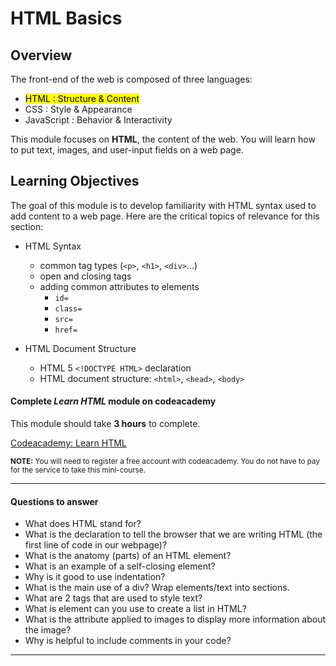 # HTML Basics

## Overview

The front-end of the web is composed of three languages:

+ <mark>HTML  : Structure & Content</mark>
+ CSS  : Style & Appearance
+ JavaScript : Behavior & Interactivity

This module focuses on **HTML**, the content of the web. You will learn how to put text, images, and user-input fields on a web page.

## Learning Objectives

The goal of this module is to develop familiarity with HTML syntax used to add content to a web page. Here are the critical topics of relevance for this section:

- HTML Syntax
  - common tag types (`<p>`, `<h1>`, `<div>`...)
  - open and closing tags
  - adding common attributes to elements   
    + `id=`
    + `class=`
    + `src=`
    + `href=`


- HTML Document Structure
  - HTML 5 `<!DOCTYPE HTML>` declaration
  - HTML document structure:
    `<html>`, `<head>`, `<body>`


#### Complete *Learn HTML* module on codeacademy

This module should take **3 hours** to complete.

[Codeacademy: Learn HTML](https://www.codecademy.com/learn/learn-html)

<small>**NOTE:** You will need to register a free account with codeacademy. You do not have to pay for the service to take this mini-course.</small>

---
#### Questions to answer

- What does HTML stand for?
- What is the declaration to tell the browser that we are writing HTML (the first line of code in our webpage)?
- What is the anatomy (parts) of an HTML element?
- What is an example of a self-closing element?
- Why is it good to use indentation?
- What is the main use of a div? Wrap elements/text into sections.
- What are 2 tags that are used to style text?
- What is element can you use to create a list in HTML?
- What is the attribute applied to images to display more information about the image?
- Why is helpful to include comments in your code?

---
